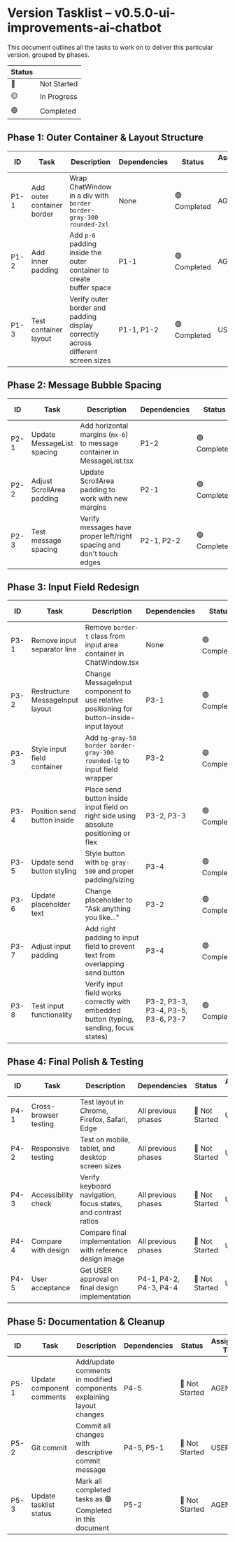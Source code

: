 # Version Tasklist – v0.5.0-ui-improvements-ai-chatbot
This document outlines all the tasks to work on to deliver this particular version, grouped by phases.

| Status |      |
|--------|------|
| 🔴 | Not Started |
| 🟡 | In Progress |
| 🟢 | Completed |


## Phase 1: Outer Container & Layout Structure

| ID  | Task             | Description                             | Dependencies | Status | Assigned To |
|-----|------------------|-----------------------------------------|-------------|----------|--------|
| P1-1 | Add outer container border | Wrap ChatWindow in a div with `border border-gray-300 rounded-2xl` | None | 🟢 Completed | AGENT |
| P1-2 | Add inner padding | Add `p-6` padding inside the outer container to create buffer space | P1-1 | 🟢 Completed | AGENT |
| P1-3 | Test container layout | Verify outer border and padding display correctly across different screen sizes | P1-1, P1-2 | 🟢 Completed | USER |


## Phase 2: Message Bubble Spacing

| ID  | Task             | Description                             | Dependencies | Status | Assigned To |
|-----|------------------|-----------------------------------------|-------------|----------|--------|
| P2-1 | Update MessageList spacing | Add horizontal margins (`mx-6`) to message container in MessageList.tsx | P1-2 | 🟢 Completed | AGENT |
| P2-2 | Adjust ScrollArea padding | Update ScrollArea padding to work with new margins | P2-1 | 🟢 Completed | AGENT |
| P2-3 | Test message spacing | Verify messages have proper left/right spacing and don't touch edges | P2-1, P2-2 | 🟢 Completed | USER |


## Phase 3: Input Field Redesign

| ID  | Task             | Description                             | Dependencies | Status | Assigned To |
|-----|------------------|-----------------------------------------|-------------|----------|--------|
| P3-1 | Remove input separator line | Remove `border-t` class from input area container in ChatWindow.tsx | None | 🟢 Completed | AGENT |
| P3-2 | Restructure MessageInput layout | Change MessageInput component to use relative positioning for button-inside-input layout | P3-1 | 🟢 Completed | AGENT |
| P3-3 | Style input field container | Add `bg-gray-50 border border-gray-300 rounded-lg` to input field wrapper | P3-2 | 🟢 Completed | AGENT |
| P3-4 | Position send button inside | Place send button inside input field on right side using absolute positioning or flex | P3-2, P3-3 | 🟢 Completed | AGENT |
| P3-5 | Update send button styling | Style button with `bg-gray-500` and proper padding/sizing | P3-4 | 🟢 Completed | AGENT |
| P3-6 | Update placeholder text | Change placeholder to "Ask anything you like..." | P3-2 | 🟢 Completed | AGENT |
| P3-7 | Adjust input padding | Add right padding to input field to prevent text from overlapping send button | P3-4 | 🟢 Completed | AGENT |
| P3-8 | Test input functionality | Verify input field works correctly with embedded button (typing, sending, focus states) | P3-2, P3-3, P3-4, P3-5, P3-6, P3-7 | 🟢 Completed | USER |


## Phase 4: Final Polish & Testing

| ID  | Task             | Description                             | Dependencies | Status | Assigned To |
|-----|------------------|-----------------------------------------|-------------|----------|--------|
| P4-1 | Cross-browser testing | Test layout in Chrome, Firefox, Safari, Edge | All previous phases | 🔴 Not Started | USER |
| P4-2 | Responsive testing | Test on mobile, tablet, and desktop screen sizes | All previous phases | 🔴 Not Started | USER |
| P4-3 | Accessibility check | Verify keyboard navigation, focus states, and contrast ratios | All previous phases | 🔴 Not Started | USER |
| P4-4 | Compare with design | Compare final implementation with reference design image | All previous phases | 🔴 Not Started | USER |
| P4-5 | User acceptance | Get USER approval on final design implementation | P4-1, P4-2, P4-3, P4-4 | 🔴 Not Started | USER |


## Phase 5: Documentation & Cleanup

| ID  | Task             | Description                             | Dependencies | Status | Assigned To |
|-----|------------------|-----------------------------------------|-------------|----------|--------|
| P5-1 | Update component comments | Add/update comments in modified components explaining layout changes | P4-5 | 🔴 Not Started | AGENT |
| P5-2 | Git commit | Commit all changes with descriptive commit message | P4-5, P5-1 | 🔴 Not Started | USER |
| P5-3 | Update tasklist status | Mark all completed tasks as 🟢 Completed in this document | P5-2 | 🔴 Not Started | AGENT |

